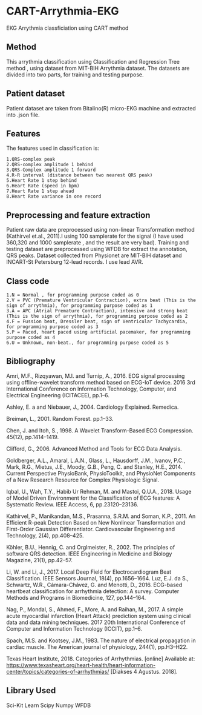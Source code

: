 # CART-Arrythmia-EKG
EKG Arrythmia classficiation using CART method
## Method
This arrythmia classification using Classification and Regression Tree method , using dataset from MIT-BIH Arrythmia dataset. The datasets are divided into two parts, for training and testing purpose.
## Patient dataset
Patient dataset are taken from Bitalino(R) micro-EKG machine and extracted into .json file.
## Features
The features used in classification is:

    1.QRS-complex peak
    2.QRS-complex amplitude 1 behind
    3.QRS-Complex amplitude 1 forward
    4.R-R interval (distance between two nearest QRS peak)
    5.Heart Rate 1 step behind
    6.Heart Rate (speed in bpm)
    7.Heart Rate 1 step ahead
    8.Heart Rate variance in one record

## Preprocessing and feature extraction
Patient raw data are preprocessed using non-linear Transformation method (Kathirvel et.al., 2011).I using 100 samplerate for the signal (I have used 360,320 and 1000 samplerate , and the result are very bad).
Training and testing dataset are preprocessed using WFDB for extract the annotation, QRS peaks.
Dataset collected from Physionet are MIT-BIH dataset and INCART-St Petersburg 12-lead records. I use lead AVR.
## Class code
    1.N = Normal , for programming purpose coded as 0
    2.V = PVC (Premature Ventricular Contraction), extra beat (This is the sign of arrythmia), for programming purpose coded as 1
    3.A = APC (Atrial Premature Contraction), intensive and strong beat (This is the sign of arrythmia), for programming purpose coded as 2
    4.F = Fussion beat, Dressler beat, sign of Ventricular Tachycardia, for programming purpose coded as 3
    5.P = Paced, heart paced using artificial pacemaker, for programming purpose coded as 4
    6.U = Unknown, non-beat., for programming purpose coded as 5
  
## Bibliography
Amri, M.F., Rizqyawan, M.I. and Turnip, A., 2016. ECG signal processing using offline-wavelet transform method based on ECG-IoT device. 2016 3rd International Conference on Information Technology, Computer, and Electrical Engineering (ICITACEE), pp.1–6.

Ashley, E. a and Niebauer, J., 2004. Cardiology Explained. Remedica.

Breiman, L., 2001. Random Forest. pp.1–33.

Chen, J. and Itoh, S., 1998. A Wavelet Transform-Based ECG Compression. 45(12), pp.1414–1419.

Clifford, G., 2006. Advanced Method and Tools for ECG Data Analysis.

Goldberger, A.L., Amaral, L.A.N., Glass, L., Hausdorff, J.M., Ivanov, P.C., Mark, R.G., Mietus, J.E., Moody, G.B., Peng, C. and Stanley, H.E., 2014. Current Perspective PhysioBank, PhysioToolkit, and PhysioNet Components of a New Research Resource for Complex Physiologic Signal.

Iqbal, U., Wah, T.Y., Habib Ur Rehman, M. and Mastoi, Q.U.A., 2018. Usage of Model Driven Environment for the Classification of ECG features: A Systematic Review. IEEE Access, 6, pp.23120–23136.

Kathirvel, P., Manikandan, M.S., Prasanna, S.R.M. and Soman, K.P., 2011. An Efficient R-peak Detection Based on New Nonlinear Transformation and First-Order Gaussian Differentiator. Cardiovascular Engineering and Technology, 2(4), pp.408–425.

Köhler, B.U., Hennig, C. and Orglmeister, R., 2002. The principles of software QRS detection. IEEE Engineering in Medicine and Biology Magazine, 21(1), pp.42–57.

Li, W. and Li, J., 2017. Local Deep Field for Electrocardiogram Beat Classification. IEEE Sensors Journal, 18(4), pp.1656–1664.
Luz, E.J. da S., Schwartz, W.R., Cámara-Chávez, G. and Menotti, D., 2016. ECG-based heartbeat classification for arrhythmia detection: A survey. Computer Methods and Programs in Biomedicine, 127, pp.144–164. 

Nag, P., Mondal, S., Ahmed, F., More, A. and Raihan, M., 2017. A simple acute myocardial infarction (Heart Attack) prediction system using clinical data and data mining techniques. 2017 20th International Conference of Computer and Information Technology (ICCIT), pp.1–6.

Spach, M.S. and Kootsey, J.M., 1983. The nature of electrical propagation in cardiac muscle. The American journal of physiology, 244(1), pp.H3–H22.

Texas Heart Institute, 2018. Categories of Arrhythmias. [online] Available at: <https://www.texasheart.org/heart-health/heart-information-center/topics/categories-of-arrhythmias/> [Diakses 4 Agustus. 2018].



## Library Used
Sci-Kit Learn
Scipy
Numpy
WFDB
